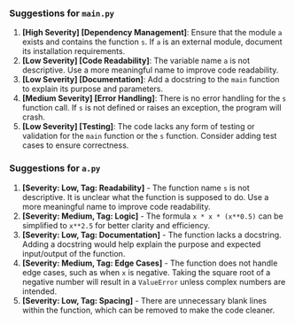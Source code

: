 ### Suggestions for `main.py`

1. **[High Severity] [Dependency Management]**: Ensure that the module `a` exists and contains the function `s`. If `a` is an external module, document its installation requirements.
2. **[Low Severity] [Code Readability]**: The variable name `a` is not descriptive. Use a more meaningful name to improve code readability.
3. **[Low Severity] [Documentation]**: Add a docstring to the `main` function to explain its purpose and parameters.
4. **[Medium Severity] [Error Handling]**: There is no error handling for the `s` function call. If `s` is not defined or raises an exception, the program will crash.
5. **[Low Severity] [Testing]**: The code lacks any form of testing or validation for the `main` function or the `s` function. Consider adding test cases to ensure correctness.

### Suggestions for `a.py`

1. **[Severity: Low, Tag: Readability]** - The function name `s` is not descriptive. It is unclear what the function is supposed to do. Use a more meaningful name to improve code readability.
2. **[Severity: Medium, Tag: Logic]** - The formula `x * x * (x**0.5)` can be simplified to `x**2.5` for better clarity and efficiency.
3. **[Severity: Low, Tag: Documentation]** - The function lacks a docstring. Adding a docstring would help explain the purpose and expected input/output of the function.
4. **[Severity: Medium, Tag: Edge Cases]** - The function does not handle edge cases, such as when `x` is negative. Taking the square root of a negative number will result in a `ValueError` unless complex numbers are intended.
5. **[Severity: Low, Tag: Spacing]** - There are unnecessary blank lines within the function, which can be removed to make the code cleaner.


